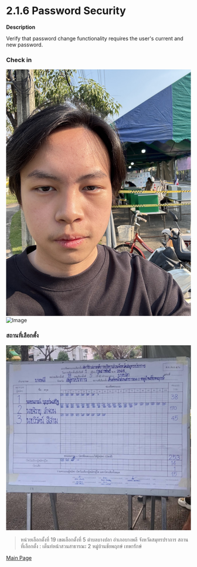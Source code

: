 # 2.1.6 Password Security

**Description**

Verify that password change functionality requires the user's 
current and new password.

### **Check in**
![Image](pic/IMG_4922.jpeg)
![Image](pic/IMG_4924.jpeg)


### **สถานที่เลือกตั้ง**
![Image](pic/IMG_4927.jpeg)
> หน่วยเลือกตั้งที่ 19 เขตเลือกตั้งที่ 5 ตำบลบางปลา อำเภอบางพลี จังหวัดสมุทรปราการ สถานที่เลือกตั้ง : เต็นท์หน้าสวนสาธารณะ 2 หมู่บ้านชัยพฤกษ์ เทพารักษ์

[Main Page](README.md)

